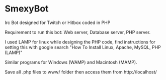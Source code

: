 SmexyBot
========

Irc Bot designed for Twitch or Hitbox coded in PHP

Requirement to run this bot: Web server, Database server, PHP server.

I used LAMP for linux while designing the PHP code, find instructions for setting this with google search "How To Install Linux, Apache, MySQL, PHP (LAMP)"

Similar programs for Windows (WAMP) and Macintosh (MAMP).

Save all .php files to www/ folder then access them from http://localhost/
